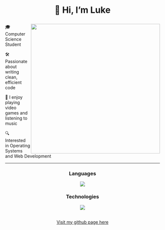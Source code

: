 
# <p align=center>👋 Hi, I’m Luke </p>

<img src="https://i.imgur.com/sYojfCA.png" align=right style="width: 30em; height: 30em;"></img> 

<p>🎓 Computer Science Student</p>
<p>🛠️ Passionate about writing clean, efficient code</p>
<p>🌱 I enjoy playing video games and listening to music </p>
<p>🔍 Interested in Operating Systems and Web Development</p>

---

### <p align=center>Languages</p>
  <div align=center>
    <a href="https://skillicons.dev">
      <img src="https://skillicons.dev/icons?i=c,cpp,html,css,js,go,py,ruby,rust" />
    </a>
  </div>

### <p align=center>Technologies</p>
  <div align=center>
    <a href="https://skillicons.dev">
      <img src="https://skillicons.dev/icons?i=vim,neovim,vscode,eclipse,git,bash,linux,debian,arch" />
    </a>
  </div>
<br>
<p align=center><a href="https://lread57.github.io">Visit my github page here</a></p>
